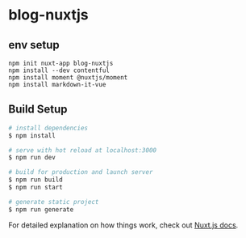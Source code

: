 # blog-nuxtjs

## env setup
```
npm init nuxt-app blog-nuxtjs
npm install --dev contentful
npm install moment @nuxtjs/moment
npm install markdown-it-vue
```

## Build Setup

```bash
# install dependencies
$ npm install

# serve with hot reload at localhost:3000
$ npm run dev

# build for production and launch server
$ npm run build
$ npm run start

# generate static project
$ npm run generate
```

For detailed explanation on how things work, check out [Nuxt.js docs](https://nuxtjs.org).
